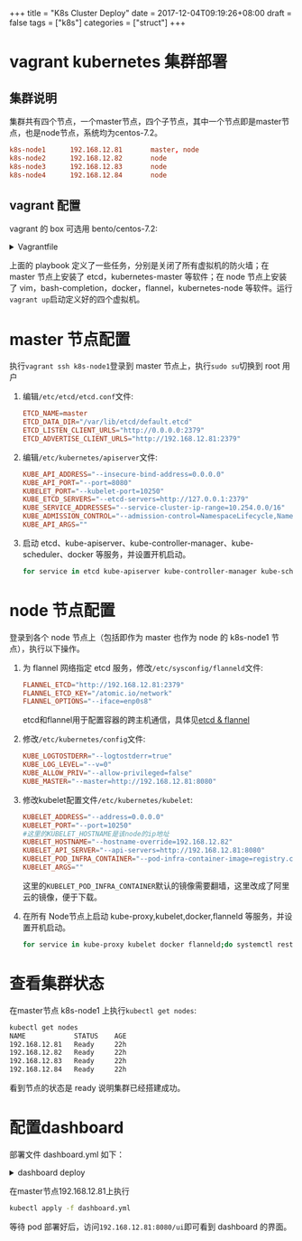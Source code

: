 +++
title = "K8s Cluster Deploy"
date = 2017-12-04T09:19:26+08:00
draft = false
tags = ["k8s"]
categories = ["struct"]
+++

# vagrant kubernetes 集群部署

## 集群说明

集群共有四个节点，一个master节点，四个子节点，其中一个节点即是master节点，也是node节点，系统均为centos-7.2。

```conf
k8s-node1      192.168.12.81       master, node
k8s-node2      192.168.12.82       node
k8s-node3      192.168.12.83       node
k8s-node4      192.168.12.84       node
```

## vagrant 配置

vagrant 的 box 可选用 bento/centos-7.2:

<details>
<summary>Vagrantfile</summary>
```ruby
# -*- mode: ruby -*-
# vi: set ft=ruby :

# All Vagrant configuration is done below. The "2" in Vagrant.configure
# configures the configuration version (we support older styles for
# backwards compatibility). Please don't change it unless you know what
# you're doing.
Vagrant.configure("2") do |config|
    (1..4).each do |i|
        config.vm.define "k8s-node#{i}" do |node|
            file_to_disk = "tmp/k8s_node#{i}_disk.vdi"
            node.vm.box = "centos-7.2"
            node.vm.hostname = "k8s-node#{i}"
            n = 80 +i
            node.vm.network "private_network", ip: "192.168.12.#{n}"
            node.vm.provider "virtualbox" do |vb|
                vb.name = "k8s-node#{i}"
                vb.cpus = 2
                vb.memory = 1024
            end
            node.vm.provision "ansible" do |ansible|
                ansible.playbook = "playbook.yml"
                ansible.groups = {
                "master" => ["k8s-node1"],
                "nodes" => (1..4).map {|j| "k8s-node#{j}"},
            }
            end
        end
    end
end
```
</details>

其中的 playbook.yml 主要用于一些软件的安装和简单的配置，内容如下：

<details>
<summary>playbook</summary>
```yaml
---
- hosts: all
  tasks:
    - name: install epel-release
      yum:
        name: epel-release
        state: latest
      become: true
    - name: stop & disable firewall
      shell: systemctl stop firewalld && systemctl disable firewalld
      become: true
- hosts: master
  tasks:
    - name: master install softwares
      yum:
        name={{item}}
        state=latest
      with_items:
        - etcd
        - kubernetes-master
      become: true
- hosts: nodes
  tasks:
    - name: nodes install softwares
      yum:
        name={{item}}
        state=latest
      with_items:
        - vim
        - bash-completion
        - docker
        - flannel
        - kubernetes-node
      become: true
```
</details>

上面的 playbook 定义了一些任务，分别是关闭了所有虚拟机的防火墙；在 master 节点上安装了 etcd，kubernetes-master 等软件；在 node 节点上安装了 vim，bash-completion，docker，flannel，kubernetes-node 等软件。运行`vagrant up`启动定义好的四个虚拟机。

# master 节点配置

执行`vagrant ssh k8s-node1`登录到 master 节点上，执行`sudo su`切换到 root 用户

1. 编辑`/etc/etcd/etcd.conf`文件:

    ```conf
    ETCD_NAME=master
    ETCD_DATA_DIR="/var/lib/etcd/default.etcd"
    ETCD_LISTEN_CLIENT_URLS="http://0.0.0.0:2379"
    ETCD_ADVERTISE_CLIENT_URLS="http://192.168.12.81:2379"
    ```

2. 编辑`/etc/kubernetes/apiserver`文件:

    ```conf
    KUBE_API_ADDRESS="--insecure-bind-address=0.0.0.0"
    KUBE_API_PORT="--port=8080"
    KUBELET_PORT="--kubelet-port=10250"
    KUBE_ETCD_SERVERS="--etcd-servers=http://127.0.0.1:2379"
    KUBE_SERVICE_ADDRESSES="--service-cluster-ip-range=10.254.0.0/16"
    KUBE_ADMISSION_CONTROL="--admission-control=NamespaceLifecycle,NamespaceExists,LimitRanger,SecurityContextDeny,ResourceQuota"
    KUBE_API_ARGS=""
    ```

3. 启动 etcd、kube-apiserver、kube-controller-manager、kube-scheduler、docker 等服务，并设置开机启动。

    ```bash
    for service in etcd kube-apiserver kube-controller-manager kube-scheduler docker; do systemctl restart $service;systemctl enable $service;systemctl status $service ; done
    ```

# node 节点配置

登录到各个 node 节点上（包括即作为 master 也作为 node 的 k8s-node1 节点），执行以下操作。

1. 为 flannel 网络指定 etcd 服务，修改`/etc/sysconfig/flanneld`文件:

    ```conf
    FLANNEL_ETCD="http://192.168.12.81:2379"
    FLANNEL_ETCD_KEY="/atomic.io/network"
    FLANNEL_OPTIONS="--iface=enp0s8"
    ```

    etcd和flannel用于配置容器的跨主机通信，具体见[etcd & flannel](./struct/etcd--flannel/)

2. 修改`/etc/kubernetes/config`文件:

    ```conf
    KUBE_LOGTOSTDERR="--logtostderr=true"
    KUBE_LOG_LEVEL="--v=0"
    KUBE_ALLOW_PRIV="--allow-privileged=false"
    KUBE_MASTER="--master=http://192.168.12.81:8080"
    ```
    
3. 修改kubelet配置文件`/etc/kubernetes/kubelet`:

    ```conf
    KUBELET_ADDRESS="--address=0.0.0.0"
    KUBELET_PORT="--port=10250"
    #这里的KUBELET_HOSTNAME是该node的ip地址
    KUBELET_HOSTNAME="--hostname-override=192.168.12.82"
    KUBELET_API_SERVER="--api-servers=http://192.168.12.81:8080"
    KUBELET_POD_INFRA_CONTAINER="--pod-infra-container-image=registry.cn-hangzhou.aliyuncs.com/architect/pod-infrastructure"
    KUBELET_ARGS=""
    ```

    这里的`KUBELET_POD_INFRA_CONTAINER`默认的镜像需要翻墙，这里改成了阿里云的镜像，便于下载。

4. 在所有 Node节点上启动 kube-proxy,kubelet,docker,flanneld 等服务，并设置开机启动。

    ```bash
    for service in kube-proxy kubelet docker flanneld;do systemctl restart $service;systemctl enable $service;systemctl status $service; done
    ```

# 查看集群状态

在master节点 k8s-node1 上执行`kubectl get nodes`:

```bash
kubectl get nodes
NAME            STATUS    AGE
192.168.12.81   Ready     22h
192.168.12.82   Ready     22h
192.168.12.83   Ready     22h
192.168.12.84   Ready     22h
```

看到节点的状态是 ready 说明集群已经搭建成功。

# 配置dashboard

部署文件 dashboard.yml 如下：

<details>
<summary>dashboard deploy</summary>
```yml
---
apiVersion: extensions/v1beta1
kind: Deployment
metadata:
  name: kubernetes-dashboard-v1.7.1
  namespace: kube-system
spec:
  replicas: 1
  template:
    metadata:
      labels:
        k8s-app: kubernetes-dashboard
        version: v1.7.1
        kubernetes.io/cluster-service: "true"
    spec:
      containers:
      - name: kubernetes-dashboard
        image: registry.cn-hangzhou.aliyuncs.com/google-containers/kubernetes-dashboard-amd64
        resources:
          limits:
            cpu: 100m
            memory: 50Mi
          requests:
            cpu: 100m
            memory: 50Mi
        ports:
        - containerPort: 9090
        args:
         -  --apiserver-host=http://192.168.12.81:8080
        livenessProbe:
          httpGet:
            path: /
            port: 9090
          initialDelaySeconds: 30
          timeoutSeconds: 30
---
apiVersion: v1
kind: Service
metadata:
  name: kubernetes-dashboard
  namespace: kube-system
  labels:
    k8s-app: kubernetes-dashboard
    kubernetes.io/cluster-service: "true"
spec:
  selector:
    k8s-app: kubernetes-dashboard
  ports:
  - port: 80
    targetPort: 9090
```
</details>

在master节点192.168.12.81上执行

```bash
kubectl apply -f dashboard.yml
```

等待 pod 部署好后，访问`192.168.12.81:8080/ui`即可看到 dashboard 的界面。
